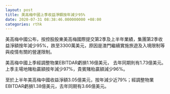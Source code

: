 ```yaml
---
layout: post
title: 美高梅中國上季收益淨額按年減少95%
date: 2020-07-31 08:38:46.000000000 +08:00
categories: rthk
---
```


美高梅中國公布，按控股股東美高梅國際提交第2季及上半年業績，集團第2季收益淨額按年減少95%，跌至3300萬美元，原因是澳門繼續實施旅遊及入境限制等與疫情有關的營運限制。

美高梅中國上季經調整物業EBITDAR虧損1.16億美元， 去年同期則有1.73億美元。上季主場地賭枱贏額按年減少97%，貴賓賭枱贏額減少96%。

至於上半年美高梅中國收益淨額3.05億美元，按年減少近79%；經調整物業EBITDAR虧損1.38億美元，去年同期有3.66億美元。
